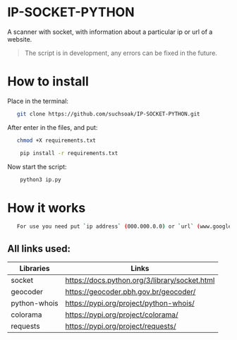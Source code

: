 # IP-SOCKET-PYTHON

A scanner with socket, with information about a particular ip or url of a website.

> The script is in development, any errors can be fixed in the future.

# How to install

Place in the terminal:

```sh
   git clone https://github.com/suchsoak/IP-SOCKET-PYTHON.git
```
After enter in the files, and put:

```sh
   chmod +X requirements.txt
```

```sh
    pip install -r requirements.txt
```

Now start the script:

```sh
    python3 ip.py
```

# How it works

```sh
   For use you need put `ip address` (000.000.0.0) or `url` (www.google.com)
```
## All links used:

| Libraries |  Links |
| ------ | ------ |
| socket | https://docs.python.org/3/library/socket.html
| geocoder |  https://geocoder.pbh.gov.br/geocoder/
| python-whois | https://pypi.org/project/python-whois/
| colorama | https://pypi.org/project/colorama/
| requests | https://pypi.org/project/requests/

